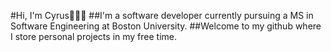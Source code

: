 #Hi, I'm Cyrus👋👨‍💻 
##I'm a software developer currently pursuing a MS in Software Engineering at Boston University.
##Welcome to my github where I store personal projects in my free time.
